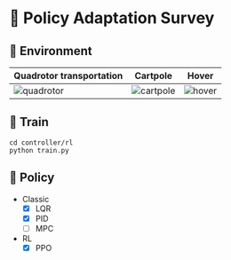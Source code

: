 # 🚁 Policy Adaptation Survey

## 🤖 Environment

|Quadrotor transportation| Cartpole                                                     | Hover                                                        |
|-| ------------------------------------------------------------ | ------------------------------------------------------------ |
|![quadrotor](https://user-images.githubusercontent.com/60093981/236766584-83b40cdb-bc8e-4c64-8562-f4261ac5af68.gif)| ![cartpole](https://tva1.sinaimg.cn/large/008vxvgGly1h8whypx7rig305k02s41b.gif) | ![hover](https://tva1.sinaimg.cn/large/008vxvgGly1h8whraypc1g301e05kq3r.gif) |


## 🐣 Train

```shell
cd controller/rl
python train.py
```

## 🐒 Policy

* Classic
  - [x] LQR
  - [x] PID
  - [ ] MPC
* RL
  - [x] PPO 
